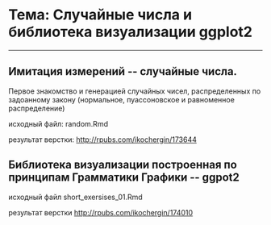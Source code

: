 # Тема: Случайные числа и библиотека визуализации ggplot2
_ _ _


## Имитация измерений -- случайные числа.

Первое знакомство и генерацией случайных чисел, распределенных по задоанному закону (нормальное, пуассоновское и равноменное распределение)

исходный файл: random.Rmd

результат верстки: <http://rpubs.com/ikochergin/173644>


## Библиотека визуализации построенная по принципам Грамматики Графики -- ggpot2 


исходный файл short_exersises_01.Rmd

результат верстки http://rpubs.com/ikochergin/174010



